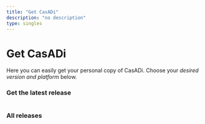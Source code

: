 ```yaml
---
title: "Get CasADi"
description: "no description"
type: singles
---
```


# Get CasADi

Here you can easily get your personal copy of CasADi.
Choose your *desired version and platform* below.

### Get the latest release

<table id="latest-release" class="release"></table>

### All releases

<table id="all-releases" class="release"></table>
